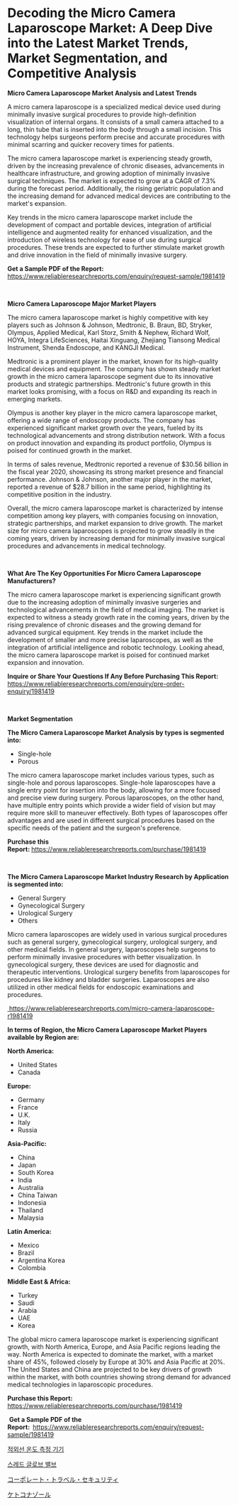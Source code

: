 <p><h1>Decoding the Micro Camera Laparoscope Market: A Deep Dive into the Latest Market Trends, Market Segmentation, and Competitive Analysis</h1></p><p><strong>Micro Camera Laparoscope Market Analysis and Latest Trends</strong></p>
<p><p>A micro camera laparoscope is a specialized medical device used during minimally invasive surgical procedures to provide high-definition visualization of internal organs. It consists of a small camera attached to a long, thin tube that is inserted into the body through a small incision. This technology helps surgeons perform precise and accurate procedures with minimal scarring and quicker recovery times for patients.</p><p>The micro camera laparoscope market is experiencing steady growth, driven by the increasing prevalence of chronic diseases, advancements in healthcare infrastructure, and growing adoption of minimally invasive surgical techniques. The market is expected to grow at a CAGR of 7.3% during the forecast period. Additionally, the rising geriatric population and the increasing demand for advanced medical devices are contributing to the market's expansion.</p><p>Key trends in the micro camera laparoscope market include the development of compact and portable devices, integration of artificial intelligence and augmented reality for enhanced visualization, and the introduction of wireless technology for ease of use during surgical procedures. These trends are expected to further stimulate market growth and drive innovation in the field of minimally invasive surgery.</p></p>
<p><strong>Get a Sample PDF of the Report:&nbsp;</strong> <a href="https://www.reliableresearchreports.com/enquiry/request-sample/1981419">https://www.reliableresearchreports.com/enquiry/request-sample/1981419</a></p>
<p>&nbsp;</p>
<p><strong>Micro Camera Laparoscope Major Market Players</strong></p>
<p><p>The micro camera laparoscope market is highly competitive with key players such as Johnson & Johnson, Medtronic, B. Braun, BD, Stryker, Olympus, Applied Medical, Karl Storz, Smith & Nephew, Richard Wolf, HOYA, Integra LifeSciences, Haitai Xinguang, Zhejiang Tiansong Medical Instrument, Shenda Endoscope, and KANGJI Medical.</p><p>Medtronic is a prominent player in the market, known for its high-quality medical devices and equipment. The company has shown steady market growth in the micro camera laparoscope segment due to its innovative products and strategic partnerships. Medtronic's future growth in this market looks promising, with a focus on R&D and expanding its reach in emerging markets.</p><p>Olympus is another key player in the micro camera laparoscope market, offering a wide range of endoscopy products. The company has experienced significant market growth over the years, fueled by its technological advancements and strong distribution network. With a focus on product innovation and expanding its product portfolio, Olympus is poised for continued growth in the market.</p><p>In terms of sales revenue, Medtronic reported a revenue of $30.56 billion in the fiscal year 2020, showcasing its strong market presence and financial performance. Johnson & Johnson, another major player in the market, reported a revenue of $28.7 billion in the same period, highlighting its competitive position in the industry.</p><p>Overall, the micro camera laparoscope market is characterized by intense competition among key players, with companies focusing on innovation, strategic partnerships, and market expansion to drive growth. The market size for micro camera laparoscopes is projected to grow steadily in the coming years, driven by increasing demand for minimally invasive surgical procedures and advancements in medical technology.</p></p>
<p>&nbsp;</p>
<p><strong>What Are The Key Opportunities For Micro Camera Laparoscope Manufacturers?</strong></p>
<p><p>The micro camera laparoscope market is experiencing significant growth due to the increasing adoption of minimally invasive surgeries and technological advancements in the field of medical imaging. The market is expected to witness a steady growth rate in the coming years, driven by the rising prevalence of chronic diseases and the growing demand for advanced surgical equipment. Key trends in the market include the development of smaller and more precise laparoscopes, as well as the integration of artificial intelligence and robotic technology. Looking ahead, the micro camera laparoscope market is poised for continued market expansion and innovation.</p></p>
<p><strong>Inquire or Share Your Questions If Any Before Purchasing This Report:</strong> <a href="https://www.reliableresearchreports.com/enquiry/pre-order-enquiry/1981419">https://www.reliableresearchreports.com/enquiry/pre-order-enquiry/1981419</a></p>
<p>&nbsp;</p>
<p><strong>Market Segmentation</strong></p>
<p><strong>The Micro Camera Laparoscope Market Analysis by types is segmented into:</strong></p>
<p><ul><li>Single-hole</li><li>Porous</li></ul></p>
<p><p>The micro camera laparoscope market includes various types, such as single-hole and porous laparoscopes. Single-hole laparoscopes have a single entry point for insertion into the body, allowing for a more focused and precise view during surgery. Porous laparoscopes, on the other hand, have multiple entry points which provide a wider field of vision but may require more skill to maneuver effectively. Both types of laparoscopes offer advantages and are used in different surgical procedures based on the specific needs of the patient and the surgeon's preference.</p></p>
<p><strong>Purchase this Report:&nbsp;</strong><a href="https://www.reliableresearchreports.com/purchase/1981419">https://www.reliableresearchreports.com/purchase/1981419</a></p>
<p>&nbsp;</p>
<p><strong>The Micro Camera Laparoscope Market Industry Research by Application is segmented into:</strong></p>
<p><ul><li>General Surgery</li><li>Gynecological Surgery</li><li>Urological Surgery</li><li>Others</li></ul></p>
<p><p>Micro camera laparoscopes are widely used in various surgical procedures such as general surgery, gynecological surgery, urological surgery, and other medical fields. In general surgery, laparoscopes help surgeons to perform minimally invasive procedures with better visualization. In gynecological surgery, these devices are used for diagnostic and therapeutic interventions. Urological surgery benefits from laparoscopes for procedures like kidney and bladder surgeries. Laparoscopes are also utilized in other medical fields for endoscopic examinations and procedures.</p></p>
<p><a href="https://www.reliableresearchreports.com/micro-camera-laparoscope-r1981419">&nbsp;https://www.reliableresearchreports.com/micro-camera-laparoscope-r1981419</a></p>
<p><strong>In terms of Region, the Micro Camera Laparoscope Market Players available by Region are:</strong></p>
<p>
    <p> <strong> North America: </strong>
        <ul>
            <li>United States</li>
            <li>Canada</li>
        </ul>
        </p> 
    <p> <strong> Europe: </strong>
        <ul>
            <li>Germany</li>
            <li>France</li>
            <li>U.K.</li>
            <li>Italy</li>
            <li>Russia</li>
        </ul>
        </p> 
    <p> <strong> Asia-Pacific: </strong>
        <ul>
            <li>China</li>
            <li>Japan</li>
            <li>South Korea</li>
            <li>India</li>
            <li>Australia</li>
            <li>China Taiwan</li>
            <li>Indonesia</li>
            <li>Thailand</li>
            <li>Malaysia</li>
        </ul>
        </p> 
    <p> <strong> Latin America: </strong>
        <ul>
            <li>Mexico</li>
            <li>Brazil</li>
            <li>Argentina Korea</li>
            <li>Colombia</li>
        </ul>
        </p> 
    <p> <strong> Middle East & Africa: </strong>
        <ul>
            <li>Turkey</li>
            <li>Saudi</li>
            <li>Arabia</li>
            <li>UAE</li>
            <li>Korea</li>
        </ul>
    </p>
    </p>
<p><p>The global micro camera laparoscope market is experiencing significant growth, with North America, Europe, and Asia Pacific regions leading the way. North America is expected to dominate the market, with a market share of 45%, followed closely by Europe at 30% and Asia Pacific at 20%. The United States and China are projected to be key drivers of growth within the market, with both countries showing strong demand for advanced medical technologies in laparoscopic procedures.</p></p>
<p><strong>Purchase this Report: </strong><a href="https://www.reliableresearchreports.com/purchase/1981419">https://www.reliableresearchreports.com/purchase/1981419</a></p>
<p>&nbsp;<strong>Get a Sample PDF of the Report:&nbsp;&nbsp;</strong><a href="https://www.reliableresearchreports.com/enquiry/request-sample/1981419">https://www.reliableresearchreports.com/enquiry/request-sample/1981419</a></p>
<p><strong></strong></p>
<p><p><a href="https://medium.com/@adrainratke34/%EC%A0%81%EC%99%B8%EC%84%A0-%EC%98%A8%EB%8F%84-%EC%B8%A1%EC%A0%95%EA%B8%B0%EC%9D%98-%EC%8B%9C%EC%9E%A5-%EC%A7%80%ED%91%9C-%ED%95%B4%EB%8F%85-%EC%8B%9C%EC%9E%A5-%EC%A0%90%EC%9C%A0%EC%9C%A8-%EB%8F%99%ED%96%A5-%EB%B0%8F-%EC%84%B1%EC%9E%A5-%ED%8C%A8%ED%84%B4-635b584ea4c7">적외선 온도 측정 기기</a></p><p><a href="https://medium.com/@travisohan56562023/%EC%8A%A4%EB%A0%88%EB%93%9C%EB%90%9C-%EA%B5%AC%ED%98%95-%EB%B0%B8%EB%B8%8C-%EC%8B%9C%EC%9E%A5-%EC%9C%A0%ED%98%95-%EC%9D%91%EC%9A%A9-%EB%B0%8F-%EC%A7%80%EB%A6%AC%EC%97%90-%EB%8C%80%ED%95%9C-%ED%8F%AC%EA%B4%84%EC%A0%81%EC%9D%B8-%ED%8F%89%EA%B0%80-8b8a1a0036c8">스레드 글로브 밸브</a></p><p><a href="https://medium.com/@jack3lambert/%E4%BC%81%E6%A5%AD%E6%97%85%E8%A1%8C%E3%82%BB%E3%82%AD%E3%83%A5%E3%83%AA%E3%83%86%E3%82%A3%E5%B8%82%E5%A0%B4%E3%81%AE%E3%83%88%E3%83%AC%E3%83%B3%E3%83%89%E3%81%A8%E5%B8%82%E5%A0%B4%E5%88%86%E6%9E%90%E3%81%AF-2024%E5%B9%B4%E3%81%8B%E3%82%892031%E5%B9%B4%E3%81%BE%E3%81%A7%E3%81%AE%E6%9C%9F%E9%96%93%E3%81%AB%E4%BA%88%E6%B8%AC%E3%81%95%E3%82%8C%E3%81%A6%E3%81%84%E3%81%BE%E3%81%99-42fa24f0a300">コーポレート・トラベル・セキュリティ</a></p><p><a href="https://medium.com/@kimalker_178/%E3%82%B1%E3%83%88%E3%82%B3%E3%83%8A%E3%82%BE%E3%83%BC%E3%83%AB%E5%B8%82%E5%A0%B4%E3%81%AE%E5%B8%82%E5%A0%B4%E8%AA%BF%E6%9F%BB%E3%83%AC%E3%83%9D%E3%83%BC%E3%83%88-%E3%81%9D%E3%81%AE%E6%AD%B4%E5%8F%B2%E3%81%8A%E3%82%88%E3%81%B32031%E5%B9%B4%E3%81%8B%E3%82%892031%E5%B9%B4%E3%81%BE%E3%81%A7%E3%81%AE%E4%BA%88%E6%B8%AC-9c106339761b">ケトコナゾール</a></p></p>